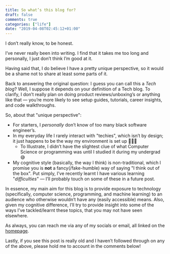 ```yaml
---
title: So what’s this blog for?
draft: false
comments: true
categories: ["life"]
date: "2019-04-08T02:45:12+01:00"
---
```


I don’t really know, to be honest.

I’ve never really been into writing. I find that it takes me too long and personally, I just don’t think I’m good at it.

Having said that, I do believe I have a pretty unique perspective, so it would be a shame not to share at least some parts of it.

Back to answering the original question: I guess you can call this a _Tech blog_? Well, I suppose it depends on your definition of a Tech blog. To clarify, I don’t really plan on doing product reviews/unboxing’s or anything like that — you’re more likely to see setup guides, tutorials, career insights, and code walkthroughs.

So, about that "unique perspective":

- For starters, I _personally_ don’t know of too many black software engineer’s.
- In my everyday life I rarely interact with "techies", which isn’t by design; it just happens to be the way my environment is set up 🤷🏾‍♂️
	- To Illustrate, I didn’t have the slightest clue of what Computer Science or programming was until I studied it during my undergrad 😅
- My cognitive style (basically, the way I think) is non-traditional, which I promise you is __not__ a fancy(/fake-humble) way of saying "I think out of the box".  Put simply, I’ve recently learnt I have various learning "_difficulties_" — I’ll probably touch on some of these in a future post.

In essence, my main aim for this blog is to provide exposure to technology (specifically, computer science, programming, and machine learning) to an audience who otherwise wouldn’t have any (easily accessible) means. Also, given my cognitive difference, I’ll try to provide insight into some of the ways I’ve tackled/learnt these topics, that you may not have seen elsewhere.

As always, you can reach me via any of my socials or email, all linked on the [homepage](https://momoh.sh/ "homepage").

Lastly, if you see this post is really old and I haven’t followed through on any of the above, please hold me to account in the comments below!